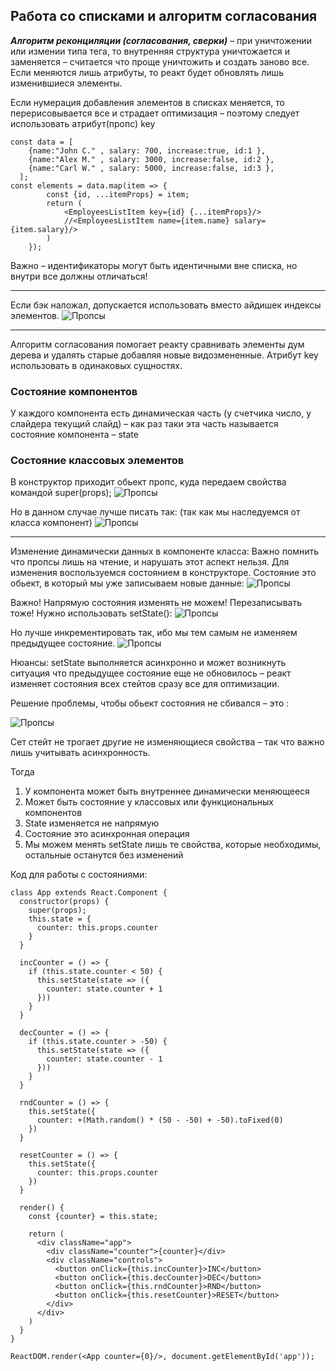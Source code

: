 ## Работа со списками и алгоритм согласования

***Алгоритм реконциляции (согласования, сверки)*** – при уничтожении или измении типа тега, то внутренняя структура уничтожается и заменяется – считается что проще уничтожить и создать заново все. Если меняются лишь атрибуты, то реакт будет обновлять лишь изменившиеся элементы.

Если нумерация добавления элементов в списках меняется, то перерисовывается все и страдает оптимизация – поэтому следует использовать атрибут(пропс) key

```
const data = [
    {name:"John C." , salary: 700, increase:true, id:1 },
    {name:"Alex M." , salary: 3000, increase:false, id:2 },
    {name:"Carl W." , salary: 5000, increase:false, id:3 },
  ];
const elements = data.map(item => {
        const {id, ...itemProps} = item;
        return (
            <EmployeesListItem key={id} {...itemProps}/>
            //<EmployeesListItem name={item.name} salary={item.salary}/>
        )
    });

```

Важно – идентификаторы могут быть идентичными вне списка, но внутри все должны отличаться!

---

Если бэк наложал, допускается использовать вместо айдишек индексы элементов.
![Пропсы](../img/1_4_1.png)

---

Алгоритм согласования помогает реакту сравнивать элементы дум дерева и удалять старые добавляя новые видозмененные. Атрибут key использовать в одинаковых сущностях.

### Состояние компонентов
У каждого компонента есть динамическая часть (у счетчика число, у слайдера текущий слайд) – как раз таки эта часть называется состояние компонента – state


### Состояние классовых элементов
В конструктор приходит обьект пропс, куда передаем свойства командой super(props);
![Пропсы](../img/1_4_2.png)

Но в данном случае лучше писать так: (так как мы наследуемся от класса компонент)
![Пропсы](../img/1_4_3.png)


---

Изменение динамически данных в компоненте класса:
Важно помнить что пропсы лишь на чтение, и нарушать этот аспект нельзя.
Для изменения воспользуемся состоянием в конструкторе. Состояние это обьект, в который мы уже записываем новые данные:
![Пропсы](../img/1_4_4.png)

Важно! Напрямую состояния изменять не можем! Перезаписывать тоже! Нужно использовать setState():
![Пропсы](../img/1_4_5.png)

Но лучше инкрементировать так, ибо мы тем самым не изменяем предыдущее состояние.
![Пропсы](../img/1_4_6.png)

Нюансы: setState выполняется асинхронно и может возникнуть ситуация что предыдущее состояние еще не обновилось – реакт изменяет состояния всех стейтов сразу все для оптимизации.

Решение проблемы, чтобы обьект состояния не сбивался – это :

![Пропсы](../img/1_4_7.png)

Сет стейт не трогает другие не изменяющиеся свойства – так что важно лишь учитывать асинхронность.

Тогда
1)	У компонента может быть внутреннее динамически меняющееся
2)	Может быть состояние у классовых или функциональных компонентов
3)	State изменяется не напрямую
4)	Состояние это асинхронная операция
5)	Мы можем менять setState лишь те свойства, которые необходимы, остальные останутся без изменений

Код для работы с состояниями:

```
class App extends React.Component {
  constructor(props) {
    super(props);
    this.state = {
      counter: this.props.counter
    }
  }
  
  incCounter = () => {
    if (this.state.counter < 50) {
      this.setState(state => ({
        counter: state.counter + 1
      }))
    }
  }
  
  decCounter = () => {
    if (this.state.counter > -50) {
      this.setState(state => ({
        counter: state.counter - 1
      }))
    }
  }
  
  rndCounter = () => {
    this.setState({
      counter: +(Math.random() * (50 - -50) + -50).toFixed(0)
    })
  }
  
  resetCounter = () => {
    this.setState({
      counter: this.props.counter
    })
  }
  
  render() {
    const {counter} = this.state;
    
    return (
      <div className="app">
        <div className="counter">{counter}</div>
        <div className="controls">
          <button onClick={this.incCounter}>INC</button>
          <button onClick={this.decCounter}>DEC</button>
          <button onClick={this.rndCounter}>RND</button>
          <button onClick={this.resetCounter}>RESET</button>
        </div>
      </div>
    )
  }
}

ReactDOM.render(<App counter={0}/>, document.getElementById('app'));
```
